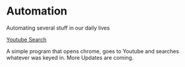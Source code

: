 # Automation
 Automating several stuff in our daily lives
 
 
 
 <u>Youtube Search</u>
 
 A simple program that opens chrome, goes to Youtube and searches whatever was keyed in. More Updates are coming.
